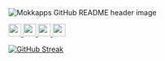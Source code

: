 <img src="https://github.com/Mokkapps/mokkapps/blob/master/header.png" alt="Mokkapps GitHub README header image">
<div>
    <p>
        <a href="https://www.x.com/mokkapps">
            <img src="https://img.shields.io/badge/twitter-%231DA1F2.svg?&style=for-the-badge&logo=twitter&logoColor=white" height=25>
        </a> 
        <a href="https://www.linkedin.com/in/mokkapps">
            <img src="https://img.shields.io/badge/linkedin-%230077B5.svg?&style=for-the-badge&logo=linkedin&logoColor=white" height=25>
        </a> 
        <a href="https://instagram.com/fatkhulkariiim/">
            <img src="https://img.shields.io/badge/instagram-%23E4405F.svg?&style=for-the-badge&logo=instagram&logoColor=white" height=25>
        </a> 
        <a href="https://www.youtube.com/@mokkapps">
            <img src="https://img.shields.io/badge/youtube-%2312100E.svg?&style=for-the-badge&logo=youtube&logoColor=white" height=25>
        </a>
    </p>
</div>

[![GitHub Streak](http://github-readme-streak-stats.herokuapp.com?user=luminovaa&theme=dracula)](https://git.io/streak-stats)
